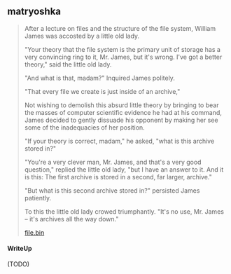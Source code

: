 ## matryoshka

> After a lecture on files and the structure of the file system, William James was accosted by a little old lady.
>
> "Your theory that the file system is the primary unit of storage has a very convincing ring to it, Mr. James, but it's wrong. I've got a better theory," said the little old lady.
> 
> "And what is that, madam?" Inquired James politely.
> 
> "That every file we create is just inside of an archive,"
> 
> Not wishing to demolish this absurd little theory by bringing to bear the masses of computer scientific evidence he had at his command, James decided to gently dissuade his opponent by making her see some of the inadequacies of her position.
> 
> "If your theory is correct, madam," he asked, "what is this archive stored in?"
>
> "You're a very clever man, Mr. James, and that's a very good question," replied the little old lady, "but I have an answer to it. And it is this: The first archive is stored in a second, far larger, archive."
>
> "But what is this second archive stored in?" persisted James patiently.
>
> To this the little old lady crowed triumphantly. "It's no use, Mr. James – it's archives all the way down."
> 
>    [file.bin](./lib/file.bin)

#### WriteUp

(TODO) 